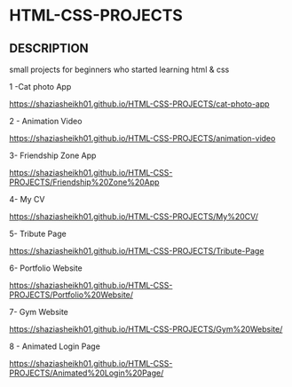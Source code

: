 # HTML-CSS-PROJECTS

## DESCRIPTION

small projects for beginners who started learning html & css

1 -Cat photo App

https://shaziasheikh01.github.io/HTML-CSS-PROJECTS/cat-photo-app

2 - Animation Video

https://shaziasheikh01.github.io/HTML-CSS-PROJECTS/animation-video

3- Friendship Zone App

https://shaziasheikh01.github.io/HTML-CSS-PROJECTS/Friendship%20Zone%20App

4- My CV

https://shaziasheikh01.github.io/HTML-CSS-PROJECTS/My%20CV/

5- Tribute Page

https://shaziasheikh01.github.io/HTML-CSS-PROJECTS/Tribute-Page

6- Portfolio Website

https://shaziasheikh01.github.io/HTML-CSS-PROJECTS/Portfolio%20Website/

7- Gym Website

https://shaziasheikh01.github.io/HTML-CSS-PROJECTS/Gym%20Website/

8 - Animated Login Page

https://shaziasheikh01.github.io/HTML-CSS-PROJECTS/Animated%20Login%20Page/


